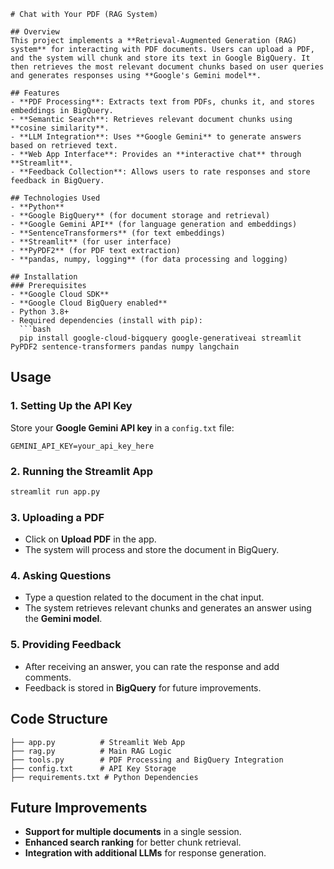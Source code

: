 ```
# Chat with Your PDF (RAG System)

## Overview
This project implements a **Retrieval-Augmented Generation (RAG) system** for interacting with PDF documents. Users can upload a PDF, and the system will chunk and store its text in Google BigQuery. It then retrieves the most relevant document chunks based on user queries and generates responses using **Google's Gemini model**.

## Features
- **PDF Processing**: Extracts text from PDFs, chunks it, and stores embeddings in BigQuery.
- **Semantic Search**: Retrieves relevant document chunks using **cosine similarity**.
- **LLM Integration**: Uses **Google Gemini** to generate answers based on retrieved text.
- **Web App Interface**: Provides an **interactive chat** through **Streamlit**.
- **Feedback Collection**: Allows users to rate responses and store feedback in BigQuery.

## Technologies Used
- **Python**
- **Google BigQuery** (for document storage and retrieval)
- **Google Gemini API** (for language generation and embeddings)
- **SentenceTransformers** (for text embeddings)
- **Streamlit** (for user interface)
- **PyPDF2** (for PDF text extraction)
- **pandas, numpy, logging** (for data processing and logging)

## Installation
### Prerequisites
- **Google Cloud SDK**
- **Google Cloud BigQuery enabled**
- Python 3.8+
- Required dependencies (install with pip):
  ```bash
  pip install google-cloud-bigquery google-generativeai streamlit PyPDF2 sentence-transformers pandas numpy langchain
  ```

## Usage
### 1. Setting Up the API Key
Store your **Google Gemini API key** in a `config.txt` file:
```
GEMINI_API_KEY=your_api_key_here
```

### 2. Running the Streamlit App
```bash
streamlit run app.py
```

### 3. Uploading a PDF
- Click on **Upload PDF** in the app.
- The system will process and store the document in BigQuery.

### 4. Asking Questions
- Type a question related to the document in the chat input.
- The system retrieves relevant chunks and generates an answer using the **Gemini model**.

### 5. Providing Feedback
- After receiving an answer, you can rate the response and add comments.
- Feedback is stored in **BigQuery** for future improvements.

## Code Structure
```
├── app.py          # Streamlit Web App
├── rag.py          # Main RAG Logic
├── tools.py        # PDF Processing and BigQuery Integration
├── config.txt      # API Key Storage
├── requirements.txt # Python Dependencies
```

## Future Improvements
- **Support for multiple documents** in a single session.
- **Enhanced search ranking** for better chunk retrieval.
- **Integration with additional LLMs** for response generation.

```
